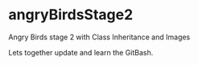 # angryBirdsStage2
Angry Birds stage 2 with Class Inheritance and Images


Lets together update and learn the GitBash.
